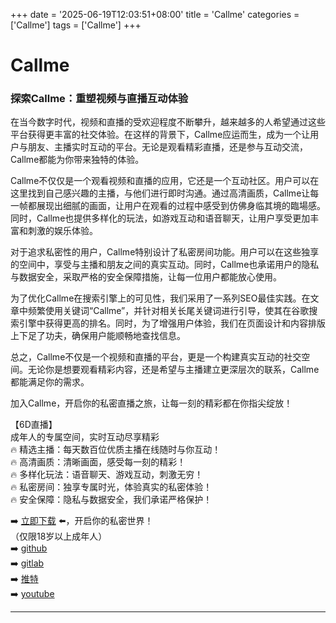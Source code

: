 +++
date = '2025-06-19T12:03:51+08:00'
title = 'Callme'
categories = ['Callme']
tags = ['Callme']
+++

# Callme

### 探索Callme：重塑视频与直播互动体验

在当今数字时代，视频和直播的受欢迎程度不断攀升，越来越多的人希望通过这些平台获得更丰富的社交体验。在这样的背景下，Callme应运而生，成为一个让用户与朋友、主播实时互动的平台。无论是观看精彩直播，还是参与互动交流，Callme都能为你带来独特的体验。

Callme不仅仅是一个观看视频和直播的应用，它还是一个互动社区。用户可以在这里找到自己感兴趣的主播，与他们进行即时沟通。通过高清画质，Callme让每一帧都展现出细腻的画面，让用户在观看的过程中感受到仿佛身临其境的臨場感。同时，Callme也提供多样化的玩法，如游戏互动和语音聊天，让用户享受更加丰富和刺激的娱乐体验。

对于追求私密性的用户，Callme特别设计了私密房间功能。用户可以在这些独享的空间中，享受与主播和朋友之间的真实互动。同时，Callme也承诺用户的隐私与数据安全，采取严格的安全保障措施，让每一位用户都能放心使用。

为了优化Callme在搜索引擎上的可见性，我们采用了一系列SEO最佳实践。在文章中频繁使用关键词“Callme”，并针对相关长尾关键词进行引导，使其在谷歌搜索引擎中获得更高的排名。同时，为了增强用户体验，我们在页面设计和内容排版上下足了功夫，确保用户能顺畅地查找信息。

总之，Callme不仅是一个视频和直播的平台，更是一个构建真实互动的社交空间。无论你是想要观看精彩内容，还是希望与主播建立更深层次的联系，Callme都能满足你的需求。

加入Callme，开启你的私密直播之旅，让每一刻的精彩都在你指尖绽放！

【6D直播】  
成年人的专属空间，实时互动尽享精彩  
🔥 精选主播：每天数百位优质主播在线随时与你互动！  
🔥 高清画质：清晰画面，感受每一刻的精彩！  
🔥 多样化玩法：语音聊天、游戏互动，刺激无穷！  
🔥 私密房间：独享专属时光，体验真实的私密体验！  
🔥 安全保障：隐私与数据安全，我们承诺严格保护！  

➡️ [立即下载](https://down123.s3.ap-east-1.amazonaws.com/down/down.html?channelCode=blog) ⬅️，开启你的私密世界！  
（仅限18岁以上成年人）  
➡️ [github](https://aldult-live.github.io/)  
➡️ [gitlab](https://seo-09598d.gitlab.io/)  
➡️ [推特](https://x.com/wegame33)  
➡️ [youtube](https://www.youtube.com/@6Dlive)  

---
